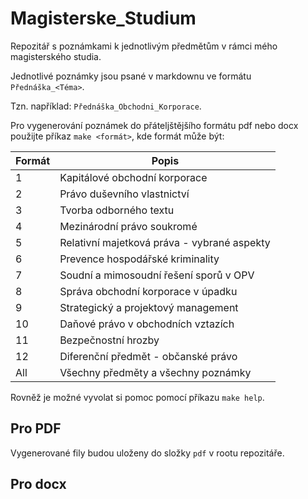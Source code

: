 # Magisterske_Studium
Repozitář s poznámkami k jednotlivým předmětům v rámci mého magisterského studia.

Jednotlivé poznámky jsou psané v markdownu ve formátu `Přednáška_<Téma>`.

Tzn. například: `Přednáška_Obchodni_Korporace`.

Pro vygenerování poznámek do přáteljštějšího formátu pdf nebo docx použijte příkaz `make <formát>`, kde formát může být:

| Formát | Popis                                       |
| ------ | ------------------------------------------- |
| 1      | Kapitálové obchodní korporace               |
| 2      | Právo duševního vlastnictví                 |
| 3      | Tvorba odborného textu                      |
| 4      | Mezinárodní právo soukromé                  |
| 5      | Relativní majetková práva - vybrané aspekty |
| 6      | Prevence hospodářské kriminality            |
| 7      | Soudní a mimosoudní řešení sporů v OPV      |
| 8      | Správa obchodní korporace v úpadku          |
| 9      | Strategický a projektový management         |
| 10     | Daňové právo v obchodních vztazích          |
| 11     | Bezpečnostní hrozby                         |
| 12     | Diferenční předmět - občanské právo         |
| All    | Všechny předměty a všechny poznámky         |

Rovněž je možné vyvolat si pomoc pomocí příkazu `make help`.

## Pro PDF
Vygenerované fily budou uloženy do složky `pdf` v rootu repozitáře.

## Pro docx
